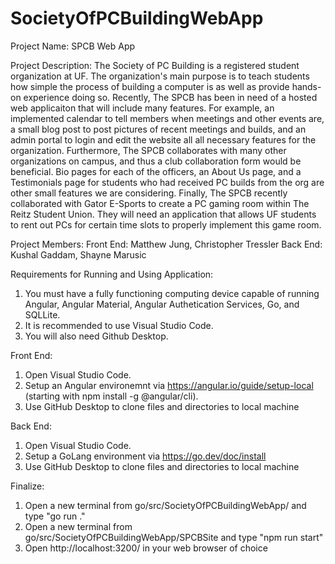 # SocietyOfPCBuildingWebApp

Project Name: SPCB Web App

Project Description: The Society of PC Building is a registered student organization at UF.
The organization's main purpose is to teach students how simple the process of building a 
computer is as well as provide hands-on experience doing so. Recently, The SPCB has been
in need of a hosted web applicaiton that will include many features. For example, an 
implemented calendar to tell members when meetings and other events are, a small blog post
to post pictures of recent meetings and builds, and an admin portal to login and edit the
website all all necessary features for the organization. Furthermore, The SPCB collaborates
with many other organizations on campus, and thus a club collaboration form would be beneficial. 
Bio pages for each of the officers, an About Us page, and a Testimonials page for students who
had received PC builds from the org are other small features we are considering.
Finally, The SPCB recently collaborated with Gator E-Sports to create a PC gaming room within
The Reitz Student Union. They will need an application that allows UF students to rent out 
PCs for certain time slots to properly implement this game room.

Project Members: 
Front End: Matthew Jung, Christopher Tressler 
Back End: Kushal Gaddam, Shayne Marusic

Requirements for Running and Using Application:

1) You must have a fully functioning computing device capable of running Angular, Angular Material, Angular Authetication Services, Go, and SQLLite.
2) It is recommended to use Visual Studio Code.
3) You will also need Github Desktop.

Front End:
1) Open Visual Studio Code.
2) Setup an Angular environemnt via https://angular.io/guide/setup-local (starting with npm install -g @angular/cli).
3) Use GitHub Desktop to clone files and directories to local machine

Back End:
1) Open Visual Studio Code.
2) Setup a GoLang environment via https://go.dev/doc/install
3) Use GitHub Desktop to clone files and directories to local machine

Finalize:
1) Open a new terminal from go/src/SocietyOfPCBuildingWebApp/ and type "go run ."
2) Open a new terminal from go/src/SocietyOfPCBuildingWebApp/SPCBSite and type "npm run start"
3) Open http://localhost:3200/ in your web browser of choice

